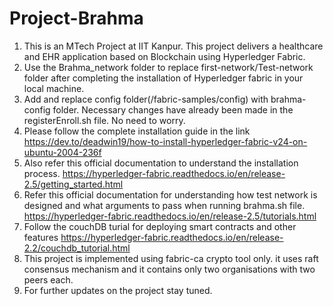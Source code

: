 # Project-Brahma
1. This is an MTech Project at IIT Kanpur. This project delivers a healthcare and EHR application based on Blockchain using Hyperledger Fabric.
2. Use the Brahma_network folder to replace first-network/Test-network folder after completing the installation of Hyperledger fabric in your local machine. 
3. Add and replace config folder(/fabric-samples/config) with brahma-config folder. Necessary changes have already been made in the registerEnroll.sh file. No need to worry.
4. Please follow the complete installation guide in the link https://dev.to/deadwin19/how-to-install-hyperledger-fabric-v24-on-ubuntu-2004-236f
5. Also refer this official documentation to understand the installation process. https://hyperledger-fabric.readthedocs.io/en/release-2.5/getting_started.html
6. Refer this official documentation for understanding how test network is designed and what arguments to pass when running brahma.sh file. https://hyperledger-fabric.readthedocs.io/en/release-2.5/tutorials.html
7. Follow the couchDB turial for deploying smart contracts and other features https://hyperledger-fabric.readthedocs.io/en/release-2.2/couchdb_tutorial.html
8. This project is implemented using fabric-ca crypto tool only. it uses raft consensus mechanism and it contains only two organisations with two peers each.
9. For further updates on the project stay tuned.
